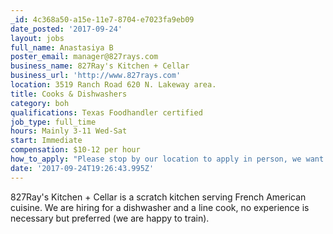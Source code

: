 ```yaml
---
_id: 4c368a50-a15e-11e7-8704-e7023fa9eb09
date_posted: '2017-09-24'
layout: jobs
full_name: Anastasiya B
poster_email: manager@827rays.com
business_name: 827Ray's Kitchen + Cellar
business_url: 'http://www.827rays.com'
location: 3519 Ranch Road 620 N. Lakeway area.
title: Cooks & Dishwashers
category: boh
qualifications: Texas Foodhandler certified
job_type: full_time
hours: Mainly 3-11 Wed-Sat
start: Immediate
compensation: $10-12 per hour
how_to_apply: "Please stop by our location to apply in person, we want to meet you! \r\nIf you'd like to speed up the process, call us ahead of time at (512) 266-9445 and a manager will interview you when you come in."
date: '2017-09-24T19:26:43.995Z'
---
```

827Ray's Kitchen + Cellar is a scratch kitchen serving French American cuisine. 
We are hiring for a dishwasher and a line cook, no experience is necessary but preferred (we are happy to train).
